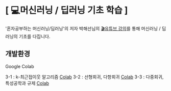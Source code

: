 # [ :computer:머신러닝 /  딥러닝 기초 학습 ]

'혼자공부하는 머신러닝/딥러닝'의 저자 박해선님의 [:clapper:유튜브 강의](https://www.youtube.com/c/HaesunPark_ML)를 통해 머신러닝 / 딥러닝의 기초를 다집니다.

## 개발환경
Google Colab


3-1 : k-최근접이웃 알고리즘 [Colab](https://colab.research.google.com/drive/1aDwGCRY4uWwtp26FIrjLN2p_E9kUAv1T#scrollTo=etwk64-uzrpf)
3-2 : 선형회귀, 다항회귀  [Colab](https://colab.research.google.com/drive/1Tz4xBxEoFMJdisqS-blClW-DKa18Iija#scrollTo=a14uN4_m1Lu5)
3-3 : 다중회귀,특성공학과 규제 [Colab](https://colab.research.google.com/drive/1guN9W-8e0epLCuVw9D3I8aFMPjzzl18E#scrollTo=FWQffgbyOsUc)

